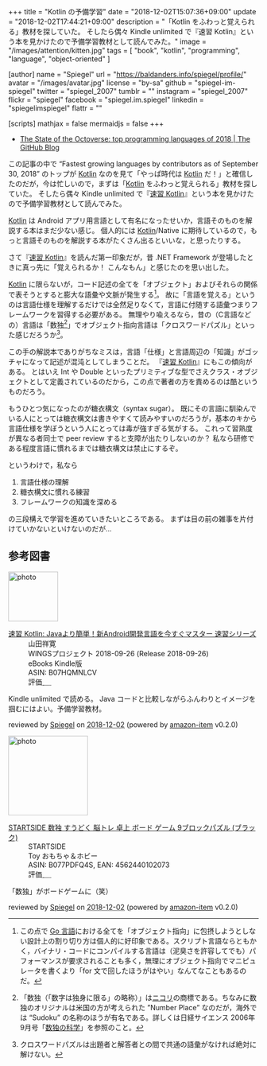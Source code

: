 +++
title = "Kotlin の予備学習"
date = "2018-12-02T15:07:36+09:00"
update = "2018-12-02T17:44:21+09:00"
description = "「Kotlin をふわっと覚えられる」教材を探していた。 そしたら偶々 Kindle unlimited で『速習 Kotlin』という本を見かけたので予備学習教材として読んでみた。"
image = "/images/attention/kitten.jpg"
tags = [ "book", "kotlin", "programming", "language", "object-oriented" ]

[author]
  name      = "Spiegel"
  url       = "https://baldanders.info/spiegel/profile/"
  avatar    = "/images/avatar.jpg"
  license   = "by-sa"
  github    = "spiegel-im-spiegel"
  twitter   = "spiegel_2007"
  tumblr    = ""
  instagram = "spiegel_2007"
  flickr    = "spiegel"
  facebook  = "spiegel.im.spiegel"
  linkedin  = "spiegelimspiegel"
  flattr    = ""

[scripts]
  mathjax = false
  mermaidjs = false
+++

- [The State of the Octoverse: top programming languages of 2018 | The GitHub Blog](https://blog.github.com/2018-11-15-state-of-the-octoverse-top-programming-languages/)

この記事の中で “Fastest growing languages by contributors as of September 30, 2018” のトップが [Kotlin] なのを見て「やっぱ時代は [Kotlin] だ！」と確信したのだが，今は忙しいので，まずは「[Kotlin] をふわっと覚えられる」教材を探していた。
そしたら偶々 Kindle unlimited で『[速習 Kotlin]』という本を見かけたので予備学習教材として読んでみた。

[Kotlin] は Android アプリ用言語として有名になったせいか，言語そのものを解説する本はまだ少ない感じ。
個人的には [Kotlin]/Native に期待しているので，もっと言語そのものを解説する本がたくさん出るといいな，と思ったりする。

さて『[速習 Kotlin]』を読んだ第一印象だが，昔 .NET Framework が登場したときに真っ先に「覚えられるか！ こんなもん」と感じたのを思い出した。

[Kotlin] に限らないが，コード記述の全てを「オブジェクト」およびそれらの関係で表そうとすると膨大な語彙や文脈が発生する[^go1]。
故に「言語を覚える」というのは言語仕様を理解するだけでは全然足りなくて，言語に付随する語彙つまりフレームワークを習得する必要がある。
無理やり喩えるなら，昔の（C言語などの）言語は「数独[^sd1]」でオブジェクト指向言語は「クロスワードパズル」といった感じだろうか[^pz1]。

[^go1]: この点で [Go 言語]における全てを「オブジェクト指向」に包摂しようとしない設計上の割り切り方は個人的に好印象である。スクリプト言語ならともかく，バイナリ・コードにコンパイルする言語は（泥臭さを許容してでも）パフォーマンスが要求されることも多く，無理にオブジェクト指向でマニピュレータを書くより「for 文で回したほうがはやい」なんてなこともあるのだ。
[^sd1]: 「数独（「数字は独身に限る」の略称）」は[ニコリ](https://www.nikoli.co.jp/)の商標である。ちなみに数独のオリジナルは米国の方が考えられた ”Number Place” なのだが，海外では “Sudoku” の名称のほうが有名である。詳しくは日経サイエンス 2006年9月号「[数独の科学](https://www.nikkei-science.net/modules/flash/index.php?id=200609_052)」を参照のこと。
[^pz1]: クロスワードパズルは出題者と解答者との間で共通の語彙がなければ絶対に解けない。

この手の解説本でありがちなミスは，言語「仕様」と言語周辺の「知識」がゴッチャになって記述が混沌としてしまうことだ。
『[速習 Kotlin]』にもこの傾向がある。
とはいえ Int や Double といったプリミティブな型でさえクラス・オブジェクトとして定義されているのだから，この点で著者の方を責めるのは酷というものだろう。

もうひとつ気になったのが糖衣構文（syntax sugar）。
既にその言語に馴染んでいる人にとっては糖衣構文は書きやすくて読みやすいのだろうが，基本のキから言語仕様を学ぼうという人にとっては毒が強すぎる気がする。
これって習熟度が異なる者同士で peer review すると支障が出たりしないのか？ 私なら研修である程度言語に慣れるまでは糖衣構文は禁止にするぞ。

というわけで，私なら

1. 言語仕様の理解
2. 糖衣構文に慣れる練習
3. フレームワークの知識を深める

の三段構えで学習を進めていきたいところである。
まずは目の前の雑事を片付けていかないといけないのだが...

[Kotlin]: https://kotlinlang.org/ "Kotlin Programming Language"
[Go 言語]: https://golang.org/ "The Go Programming Language"
[速習 Kotlin]: https://www.amazon.co.jp/exec/obidos/ASIN/B07HQMNLCV/baldandersinf-22 "Amazon.co.jp： 速習 Kotlin: Javaより簡単！新Android開発言語を今すぐマスター 速習シリーズ eBook: 山田祥寛: Kindleストア"

## 参考図書

<div class="hreview">
  <div class="photo"><a class="item url" href="https://www.amazon.co.jp/%E9%80%9F%E7%BF%92-Kotlin-Java%E3%82%88%E3%82%8A%E7%B0%A1%E5%8D%98%EF%BC%81%E6%96%B0Android%E9%96%8B%E7%99%BA%E8%A8%80%E8%AA%9E%E3%82%92%E4%BB%8A%E3%81%99%E3%81%90%E3%83%9E%E3%82%B9%E3%82%BF%E3%83%BC-%E9%80%9F%E7%BF%92%E3%82%B7%E3%83%AA%E3%83%BC%E3%82%BA-%E5%B1%B1%E7%94%B0%E7%A5%A5%E5%AF%9B-ebook/dp/B07HQMNLCV?SubscriptionId=AKIAJYVUJ3DMTLAECTHA&tag=baldandersinf-22&linkCode=xm2&camp=2025&creative=165953&creativeASIN=B07HQMNLCV"><img src="https://images-fe.ssl-images-amazon.com/images/I/51opWCuz3YL._SL160_.jpg" width="100" alt="photo"></a></div>
  <dl class="fn">
    <dt><a href="https://www.amazon.co.jp/%E9%80%9F%E7%BF%92-Kotlin-Java%E3%82%88%E3%82%8A%E7%B0%A1%E5%8D%98%EF%BC%81%E6%96%B0Android%E9%96%8B%E7%99%BA%E8%A8%80%E8%AA%9E%E3%82%92%E4%BB%8A%E3%81%99%E3%81%90%E3%83%9E%E3%82%B9%E3%82%BF%E3%83%BC-%E9%80%9F%E7%BF%92%E3%82%B7%E3%83%AA%E3%83%BC%E3%82%BA-%E5%B1%B1%E7%94%B0%E7%A5%A5%E5%AF%9B-ebook/dp/B07HQMNLCV?SubscriptionId=AKIAJYVUJ3DMTLAECTHA&tag=baldandersinf-22&linkCode=xm2&camp=2025&creative=165953&creativeASIN=B07HQMNLCV">速習 Kotlin: Javaより簡単！新Android開発言語を今すぐマスター 速習シリーズ</a></dt>
	<dd>山田祥寛</dd>
    <dd>WINGSプロジェクト 2018-09-26 (Release 2018-09-26)</dd>
    <dd>eBooks Kindle版</dd>
    <dd>ASIN: B07HQMNLCV</dd>
    <dd>評価<abbr class="rating fa-sm" title="3">&nbsp;<i class="fas fa-star"></i>&nbsp;<i class="fas fa-star"></i>&nbsp;<i class="fas fa-star"></i>&nbsp;<i class="far fa-star"></i>&nbsp;<i class="far fa-star"></i></abbr></dd>
  </dl>
  <p class="description">Kindle unlimited で読める。 Java コードと比較しながらふんわりとイメージを掴むにはよい。予備学習教材。</p>
  <p class="powered-by" >reviewed by <a href='#maker' class='reviewer'>Spiegel</a> on <abbr class="dtreviewed" title="2018-12-02">2018-12-02</abbr> (powered by <a href="https://github.com/spiegel-im-spiegel/amazon-item" >amazon-item</a> v0.2.0)</p>
</div>

<div class="hreview">
  <div class="photo"><a class="item url" href="https://www.amazon.co.jp/STARTSIDE-%E3%81%99%E3%81%86%E3%81%A9%E3%81%8F-%E8%84%B3%E3%83%88%E3%83%AC-9%E3%83%96%E3%83%AD%E3%83%83%E3%82%AF%E3%83%91%E3%82%BA%E3%83%AB-%E3%83%96%E3%83%A9%E3%83%83%E3%82%AF/dp/B077PDFQ4S?psc=1&SubscriptionId=AKIAJYVUJ3DMTLAECTHA&tag=baldandersinf-22&linkCode=xm2&camp=2025&creative=165953&creativeASIN=B077PDFQ4S"><img src="https://images-fe.ssl-images-amazon.com/images/I/513eTXxTlJL._SL160_.jpg" width="160" alt="photo"></a></div>
  <dl class="fn">
    <dt><a href="https://www.amazon.co.jp/STARTSIDE-%E3%81%99%E3%81%86%E3%81%A9%E3%81%8F-%E8%84%B3%E3%83%88%E3%83%AC-9%E3%83%96%E3%83%AD%E3%83%83%E3%82%AF%E3%83%91%E3%82%BA%E3%83%AB-%E3%83%96%E3%83%A9%E3%83%83%E3%82%AF/dp/B077PDFQ4S?psc=1&SubscriptionId=AKIAJYVUJ3DMTLAECTHA&tag=baldandersinf-22&linkCode=xm2&camp=2025&creative=165953&creativeASIN=B077PDFQ4S">STARTSIDE 数独 すうどく 脳トレ 卓上 ボード ゲーム 9ブロックパズル (ブラック)</a></dt>
    <dd>STARTSIDE</dd>
    <dd>Toy おもちゃ＆ホビー</dd>
    <dd>ASIN: B077PDFQ4S, EAN: 4562440102073</dd>
    <dd>評価<abbr class="rating fa-sm" title="3">&nbsp;<i class="fas fa-star"></i>&nbsp;<i class="fas fa-star"></i>&nbsp;<i class="fas fa-star"></i>&nbsp;<i class="far fa-star"></i>&nbsp;<i class="far fa-star"></i></abbr></dd>
  </dl>
  <p class="description">「数独」がボードゲームに（笑）</p>
  <p class="powered-by" >reviewed by <a href='#maker' class='reviewer'>Spiegel</a> on <abbr class="dtreviewed" title="2018-12-02">2018-12-02</abbr> (powered by <a href="https://github.com/spiegel-im-spiegel/amazon-item" >amazon-item</a> v0.2.0)</p>
</div>
